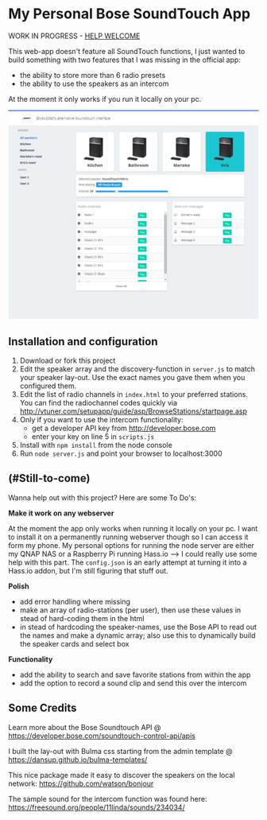 # My Personal Bose SoundTouch App


WORK IN PROGRESS - [HELP WELCOME](#Still-to-come)

This web-app doesn't feature all SoundTouch functions, I just wanted to build something with two features that I was missing in the official app:
- the ability to store more than 6 radio presets 
- the ability to use the speakers as an intercom

At the moment it only works if you run it locally on your pc.

![Desktop lay-out](screenshots/myAppDesktop.png)

## Installation and configuration

1. Download or fork this project
2. Edit the speaker array and the discovery-function in `server.js` to match your speaker lay-out. Use the exact names you gave them when you configured them.
3. Edit the list of radio channels in `index.html` to your preferred stations. You can find the radiochannel codes quickly via http://vtuner.com/setupapp/guide/asp/BrowseStations/startpage.asp
4. Only if you want to use the intercom functionality: 
    - get a developer API key from http://developer.bose.com
    - enter your key on line 5 in `scripts.js`
5. Install with `npm install` from the node console
6. Run `node server.js` and point your browser to localhost:3000


## (#Still-to-come)

Wanna help out with this project? Here are some To Do's:

**Make it work on any webserver**

At the moment the app only works when running it locally on your pc. I want to install it on a permanently running webserver though so I can access it form my phone. My personal options for running the node server are either my QNAP NAS or a Raspberry Pi running Hass.io --> I could really use some help with this part. The `config.json` is an early attempt at turning it into a Hass.io addon, but I'm still figuring that stuff out.

**Polish**
- add error handling where missing
- make an array of radio-stations (per user), then use these values in stead of hard-coding them in the html
- in stead of hardcoding the speaker-names, use the Bose API to read out the names and make a dynamic array; also use this to dynamically build the speaker cards and select box

**Functionality**
- add the ability to search and save favorite stations from within the app
- add the option to record a sound clip and send this over the intercom


## Some Credits

Learn more about the Bose Soundtouch API @ https://developer.bose.com/soundtouch-control-api/apis

I built the lay-out with Bulma css starting from the admin template @ https://dansup.github.io/bulma-templates/

This nice package made it easy to discover the speakers on the local network: https://github.com/watson/bonjour

The sample sound for the intercom function was found here: https://freesound.org/people/11linda/sounds/234034/